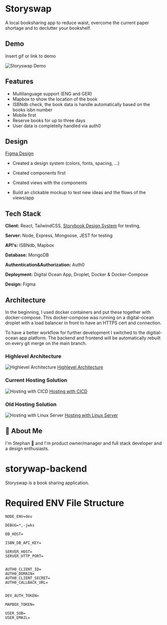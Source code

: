 
# Storyswap

A local booksharing app to reduce waist, overcome the current paper shortage and to declutter your bookshelf.


## Demo

Insert gif or link to demo

![Storyswap Demo](https://media.giphy.com/media/fBPilb1mU3YsZ0RTnJ/giphy.gif)

## Features

- Multilanguage support (ENG and GER)
- Mapbox to show the location of the book
- ISBNdb check, the book data is handle automatically based on the books isbn number
- Mobile first
- Reserve books for up to three days
- User data is completelly handled via auth0


## Design

[Figma Design](https://www.figma.com/file/CxlsG8TtjDscf39zBhvGgN/storyswap?node-id=0%3A1)

- Created a design system (colors, fonts, spacing, ...)

- Created components first

- Created views with the components

- Build an clickable mockup to test new ideas and the flows of the views/app
## Tech Stack

**Client:** React, TailwindCSS, [Storybook Design System](https://619caf130836b5003a6bffa2-uvhbuxxhfb.chromatic.com/) for testing,


**Server:** Node, Express, Mongoose, JEST for testing

**API's:** ISBNdb, Mapbox

**Database:** MongoDB

**Authentication&Authorization:** Auth0

**Deployment:** Digital Ocean App, Droplet, Docker & Docker-Compose

**Design:** Figma
## Architecture
In the beginning, I used docker containers and put these together with docker-compose. 
This docker-compose was running on a digital-ocean droplet with a load balancer in front to 
have an HTTPS cert and connection.

To have a better workflow for further development I switched to the digitial-ocean app platform.
The backend and frontend will be automatically rebuilt on every git merge on the main branch.

### Highlevel Architecture
![Highlevel Architecture](https://i.ibb.co/jJwT62X/storyswap-architecture.png)
[Highlevel Architecture](https://ibb.co/NTNsVPB)

### Current Hosting Solution
![Hosting with CICD](https://i.ibb.co/MMS8FCk/storyswap-architecture-cicd.png)
[Hosting with CICD](https://ibb.co/gz9vkRZ)


### Old Hosting Solution
![Hosting with Linux Server](https://i.ibb.co/L5kpJBf/storyswap-architecture-hosting-old.png)
[Hosting with Linux Server](https://ibb.co/rs7ycqJ)




## 🚀 About Me
I'm Stephan 👋 and I'm product owner/manager and full stack developer and a design enthusiasts.



# storywap-backend

Storyswap is a book sharing application.

# Required ENV File Structure

```
NODE_ENV=dev

DEBUG=*,-jwks

DB_HOST=

ISBN_DB_API_KEY=

SERVER_HOST=
SERVER_HTTP_PORT=


AUTH0_CLIENT_ID=
AUTH0_DOMAIN=
AUTH0_CLIENT_SECRET=
AUTH0_CALLBACK_URL=


DEV_AUTH_TOKEN=

MAPBOX_TOKEN=

USER_SUB=
USER_EMAIL=
```
